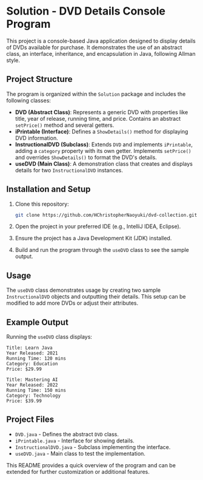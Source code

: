 # Solution - DVD Details Console Program

This project is a console-based Java application designed to display details of DVDs available for purchase. It demonstrates the use of an abstract class, an interface, inheritance, and encapsulation in Java, following Allman style.

## Project Structure

The program is organized within the `Solution` package and includes the following classes:

- **DVD (Abstract Class)**: Represents a generic DVD with properties like title, year of release, running time, and price. Contains an abstract `setPrice()` method and several getters.
- **iPrintable (Interface)**: Defines a `ShowDetails()` method for displaying DVD information.
- **InstructionalDVD (Subclass)**: Extends `DVD` and implements `iPrintable`, adding a `category` property with its own getter. Implements `setPrice()` and overrides `ShowDetails()` to format the DVD's details.
- **useDVD (Main Class)**: A demonstration class that creates and displays details for two `InstructionalDVD` instances.

## Installation and Setup

1. Clone this repository:
   ```bash
   git clone https://github.com/HChristopherNaoyuki/dvd-collection.git
   ```

2. Open the project in your preferred IDE (e.g., IntelliJ IDEA, Eclipse).

3. Ensure the project has a Java Development Kit (JDK) installed.

4. Build and run the program through the `useDVD` class to see the sample output.

## Usage

The `useDVD` class demonstrates usage by creating two sample `InstructionalDVD` objects and outputting their details. This setup can be modified to add more DVDs or adjust their attributes.

## Example Output

Running the `useDVD` class displays:

```
Title: Learn Java
Year Released: 2021
Running Time: 120 mins
Category: Education
Price: $29.99

Title: Mastering AI
Year Released: 2022
Running Time: 150 mins
Category: Technology
Price: $39.99
```

## Project Files

- `DVD.java` - Defines the abstract `DVD` class.
- `iPrintable.java` - Interface for showing details.
- `InstructionalDVD.java` - Subclass implementing the interface.
- `useDVD.java` - Main class to test the implementation.

This README provides a quick overview of the program and can be extended for further customization or additional features.
